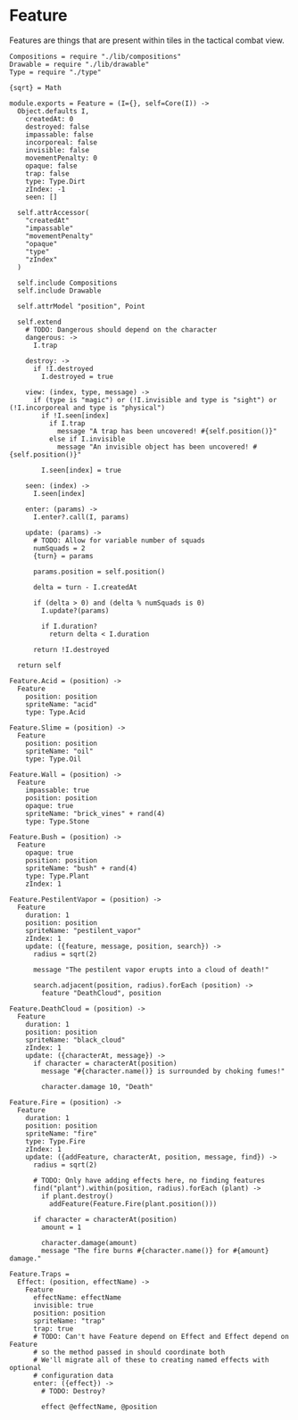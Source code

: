 Feature
=======

Features are things that are present within tiles in the tactical combat view.

    Compositions = require "./lib/compositions"
    Drawable = require "./lib/drawable"
    Type = require "./type"

    {sqrt} = Math

    module.exports = Feature = (I={}, self=Core(I)) ->
      Object.defaults I,
        createdAt: 0
        destroyed: false
        impassable: false
        incorporeal: false
        invisible: false
        movementPenalty: 0
        opaque: false
        trap: false
        type: Type.Dirt
        zIndex: -1
        seen: []

      self.attrAccessor(
        "createdAt"
        "impassable"
        "movementPenalty"
        "opaque"
        "type"
        "zIndex"
      )

      self.include Compositions
      self.include Drawable

      self.attrModel "position", Point

      self.extend
        # TODO: Dangerous should depend on the character
        dangerous: ->
          I.trap

        destroy: ->
          if !I.destroyed
            I.destroyed = true

        view: (index, type, message) ->
          if (type is "magic") or (!I.invisible and type is "sight") or (!I.incorporeal and type is "physical")
            if !I.seen[index]
              if I.trap
                message "A trap has been uncovered! #{self.position()}"
              else if I.invisible
                message "An invisible object has been uncovered! #{self.position()}"

            I.seen[index] = true

        seen: (index) ->
          I.seen[index]

        enter: (params) ->
          I.enter?.call(I, params)

        update: (params) ->
          # TODO: Allow for variable number of squads
          numSquads = 2
          {turn} = params

          params.position = self.position()

          delta = turn - I.createdAt

          if (delta > 0) and (delta % numSquads is 0)
            I.update?(params)

            if I.duration?
              return delta < I.duration

          return !I.destroyed

      return self

    Feature.Acid = (position) ->
      Feature
        position: position
        spriteName: "acid"
        type: Type.Acid

    Feature.Slime = (position) ->
      Feature
        position: position
        spriteName: "oil"
        type: Type.Oil

    Feature.Wall = (position) ->
      Feature
        impassable: true
        position: position
        opaque: true
        spriteName: "brick_vines" + rand(4)
        type: Type.Stone

    Feature.Bush = (position) ->
      Feature
        opaque: true
        position: position
        spriteName: "bush" + rand(4)
        type: Type.Plant
        zIndex: 1

    Feature.PestilentVapor = (position) ->
      Feature
        duration: 1
        position: position
        spriteName: "pestilent_vapor"
        zIndex: 1
        update: ({feature, message, position, search}) ->
          radius = sqrt(2)

          message "The pestilent vapor erupts into a cloud of death!"

          search.adjacent(position, radius).forEach (position) ->
            feature "DeathCloud", position

    Feature.DeathCloud = (position) ->
      Feature
        duration: 1
        position: position
        spriteName: "black_cloud"
        zIndex: 1
        update: ({characterAt, message}) ->
          if character = characterAt(position)
            message "#{character.name()} is surrounded by choking fumes!"

            character.damage 10, "Death"

    Feature.Fire = (position) ->
      Feature
        duration: 1
        position: position
        spriteName: "fire"
        type: Type.Fire
        zIndex: 1
        update: ({addFeature, characterAt, position, message, find}) ->
          radius = sqrt(2)

          # TODO: Only have adding effects here, no finding features
          find("plant").within(position, radius).forEach (plant) ->
            if plant.destroy()
              addFeature(Feature.Fire(plant.position()))

          if character = characterAt(position)
            amount = 1

            character.damage(amount)
            message "The fire burns #{character.name()} for #{amount} damage."

    Feature.Traps =
      Effect: (position, effectName) ->
        Feature
          effectName: effectName
          invisible: true
          position: position
          spriteName: "trap"
          trap: true
          # TODO: Can't have Feature depend on Effect and Effect depend on Feature
          # so the method passed in should coordinate both
          # We'll migrate all of these to creating named effects with optional
          # configuration data
          enter: ({effect}) ->
            # TODO: Destroy?

            effect @effectName, @position
